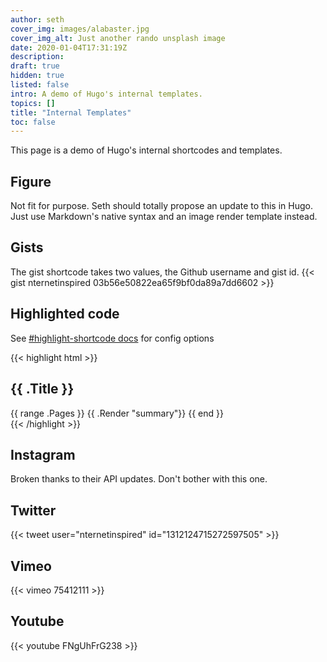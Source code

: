 ```yaml
---
author: seth
cover_img: images/alabaster.jpg
cover_img_alt: Just another rando unsplash image
date: 2020-01-04T17:31:19Z
description:
draft: true
hidden: true
listed: false
intro: A demo of Hugo's internal templates.
topics: []
title: "Internal Templates"
toc: false
---
```


This page is a demo of Hugo's internal shortcodes and templates.

## Figure

Not fit for purpose. Seth should totally propose an update to this in Hugo. Just use Markdown's native syntax and an image render template instead.

## Gists

The gist shortcode takes two values, the Github username and gist id.
{{< gist nternetinspired 03b56e50822ea65f9bf0da89a7dd6602 >}}

## Highlighted code

See [#highlight-shortcode docs](https://gohugo.io/content-management/syntax-highlighting/#highlight-shortcode) for config options

{{< highlight html >}}
<section id="main">
    <h1 id="title">{{ .Title }}</h1>
    {{ range .Pages }}
      {{ .Render "summary"}}
    {{ end }}
</section>
{{< /highlight >}}

## Instagram

Broken thanks to their API updates. Don't bother with this one.

## Twitter

{{< tweet user="nternetinspired" id="1312124715272597505" >}}

## Vimeo

{{< vimeo 75412111 >}}

## Youtube

{{< youtube FNgUhFrG238 >}}
